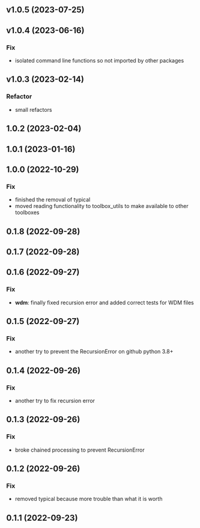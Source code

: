 ## v1.0.5 (2023-07-25)

## v1.0.4 (2023-06-16)

### Fix

- isolated command line functions so not imported by other packages

## v1.0.3 (2023-02-14)

### Refactor

- small refactors

## 1.0.2 (2023-02-04)

## 1.0.1 (2023-01-16)

## 1.0.0 (2022-10-29)

### Fix

- finished the removal of typical
- moved reading functionality to toolbox_utils to make available to other toolboxes

## 0.1.8 (2022-09-28)

## 0.1.7 (2022-09-28)

## 0.1.6 (2022-09-27)

### Fix

- **wdm**: finally fixed recursion error and added correct tests for WDM files

## 0.1.5 (2022-09-27)

### Fix

- another try to prevent the RecursionError on github python 3.8+

## 0.1.4 (2022-09-26)

### Fix

- another try to fix recursion error

## 0.1.3 (2022-09-26)

### Fix

- broke chained processing to prevent RecursionError

## 0.1.2 (2022-09-26)

### Fix

- removed typical because more trouble than what it is worth

## 0.1.1 (2022-09-23)
